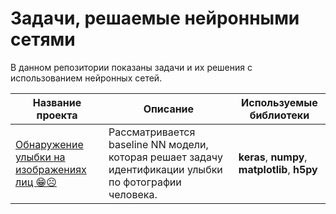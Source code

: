 # Задачи, решаемые нейронными сетями

В данном репозитории показаны задачи и их решения с использованием нейронных сетей.

| Название проекта | Описание | Используемые библиотеки|
| ------ | ------ | ------ |
| [Обнаружение улыбки на изображениях лиц 😁☹️](https://github.com/voropaevv/nn_tasks/tree/master/smile_or_not) | Рассматривается baseline NN модели, которая решает задачу идентификации улыбки по фотографии человека. | __keras__, __numpy__, __matplotlib__, __h5py__ |
